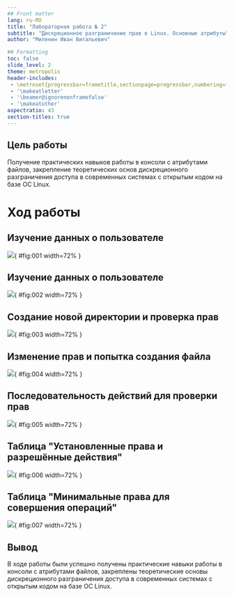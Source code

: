 ```yaml
---
## Front matter
lang: ru-RU
title: "Лабораторная работа № 2"
subtitle: "Дискреционное разграничение прав в Linux. Основные атрибуты"
author: "Миленин Иван Витальевич"

## Formatting
toc: false
slide_level: 2
theme: metropolis
header-includes: 
 - \metroset{progressbar=frametitle,sectionpage=progressbar,numbering=fraction}
 - '\makeatletter'
 - '\beamer@ignorenonframefalse'
 - '\makeatother'
aspectratio: 43
section-titles: true
---
```


## Цель работы

Получение практических навыков работы в консоли с атрибутами файлов, закрепление теоретических основ дискреционного разграничения доступа в современных системах с открытым кодом на базе ОС Linux.

# Ход работы

## Изучение данных о пользователе

![](image/pres/1.png){ #fig:001 width=72% }

## Изучение данных о пользователе

![](image/pres/2.png){ #fig:002 width=72% }

## Создание новой директории и проверка прав

![](image/pres/3.png){ #fig:003 width=72% }

## Изменение прав и попытка создания файла

![](image/pres/4.png){ #fig:004 width=72% }

## Последовательность действий для проверки прав

![](image/pres/5.png){ #fig:005 width=72% }

## Таблица "Установленные права и разрешённые действия"

![](image/pres/6.png){ #fig:006 width=72% }

## Таблица "Минимальные права для совершения операций"

![](image/pres/7.png){ #fig:007 width=72% }

## Вывод

В ходе работы были успешно получены практические навыки работы в консоли с атрибутами файлов, закреплены теоретические основы дискреционного разграничения доступа в современных системах с открытым кодом на базе ОС Linux.
